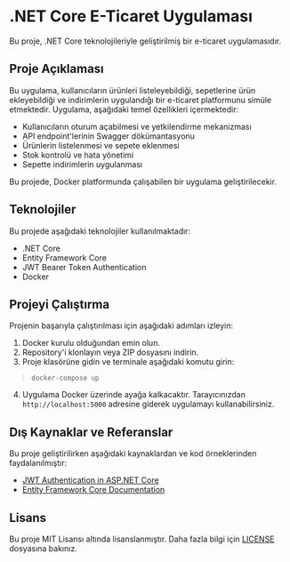 # .NET Core E-Ticaret Uygulaması

Bu proje, .NET Core teknolojileriyle geliştirilmiş bir e-ticaret uygulamasıdır. 

## Proje Açıklaması

Bu uygulama, kullanıcıların ürünleri listeleyebildiği, sepetlerine ürün ekleyebildiği ve indirimlerin uygulandığı bir e-ticaret platformunu simüle etmektedir. Uygulama, aşağıdaki temel özellikleri içermektedir:

- Kullanıcıların oturum açabilmesi ve yetkilendirme mekanizması
- API endpoint'lerinin Swagger dökümantasyonu
- Ürünlerin listelenmesi ve sepete eklenmesi
- Stok kontrolü ve hata yönetimi
- Sepette indirimlerin uygulanması

Bu projede, Docker platformunda çalışabilen bir uygulama geliştirilecekir.

## Teknolojiler

Bu projede aşağıdaki teknolojiler kullanılmaktadır:

- .NET Core
- Entity Framework Core
- JWT Bearer Token Authentication
- Docker

## Projeyi Çalıştırma

Projenin başarıyla çalıştırılması için aşağıdaki adımları izleyin:

1. Docker kurulu olduğundan emin olun.
2. Repository'i klonlayın veya ZIP dosyasını indirin.
3. Proje klasörüne gidin ve terminale aşağıdaki komutu girin:
> `docker-compose up`   
4. Uygulama Docker üzerinde ayağa kalkacaktır. Tarayıcınızdan `http://localhost:5000` adresine giderek uygulamayı kullanabilirsiniz.

## Dış Kaynaklar ve Referanslar

Bu proje geliştirilirken aşağıdaki kaynaklardan ve kod örneklerinden faydalanılmıştır:

- [JWT Authentication in ASP.NET Core](https://docs.microsoft.com/en-us/aspnet/core/security/authentication/jwt?view=aspnetcore-5.0)
- [Entity Framework Core Documentation](https://docs.microsoft.com/en-us/ef/core/)

Lisans
----

Bu proje MIT Lisansı altında lisanslanmıştır. Daha fazla bilgi için [LICENSE](LICENSE) dosyasına bakınız.


